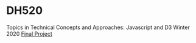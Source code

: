 # DH520 
Topics in Technical Concepts and Approaches: Javascript and D3 
Winter 2020
[Final Project](http://hucodev.srv.ualberta.ca/aazarpan/project.html)
